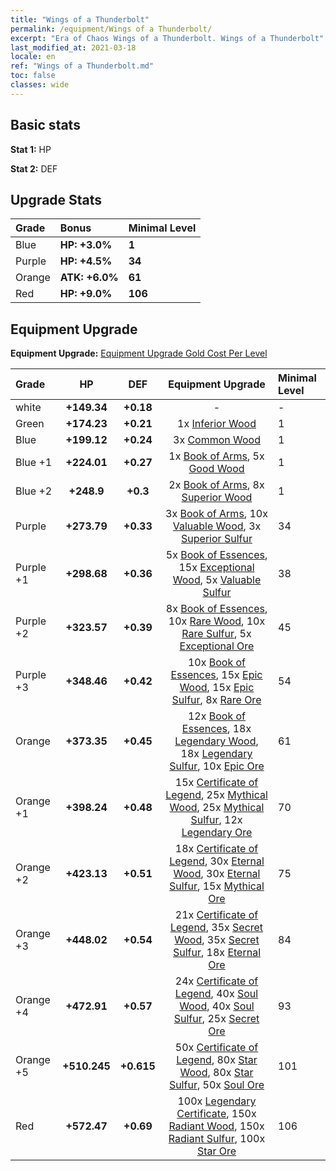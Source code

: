 ```yaml
---
title: "Wings of a Thunderbolt"
permalink: /equipment/Wings of a Thunderbolt/
excerpt: "Era of Chaos Wings of a Thunderbolt. Wings of a Thunderbolt"
last_modified_at: 2021-03-18
locale: en
ref: "Wings of a Thunderbolt.md"
toc: false
classes: wide
---
```


## Basic stats
 **Stat 1:** HP

 **Stat 2:** DEF

## Upgrade Stats

  |     Grade    |   Bonus | Minimal Level | 
  |:-------------|:--------|:--------------| 
  | Blue | **HP: +3.0%** | **1** | 
  | Purple | **HP: +4.5%** | **34** | 
  | Orange | **ATK: +6.0%** | **61** | 
  | Red | **HP: +9.0%** | **106** | 


## Equipment Upgrade
 **Equipment Upgrade:** [Equipment Upgrade Gold Cost Per Level](/equipment/EquipmentUpgradeCostPerLevel/) 

  |          Grade      | HP | DEF | Equipment Upgrade | Minimal Level |
  |:--------------------|:---------:|:---------:|:----------------:|:--------------|
  | white | **+149.34** | **+0.18** | - | - |
  | Green | **+174.23** | **+0.21** | 1x [Inferior Wood](/Items/mat_1/) | 1 |
  | Blue | **+199.12** | **+0.24** | 3x [Common Wood](/Items/mat_7/) | 1 |
  | Blue +1 | **+224.01** | **+0.27** | 1x [Book of Arms](/Items/mat_18/), 5x [Good Wood](/Items/mat_13/) | 1 |
  | Blue +2 | **+248.9** | **+0.3** | 2x [Book of Arms](/Items/mat_25/), 8x [Superior Wood](/Items/mat_20/) | 1 |
  | Purple | **+273.79** | **+0.33** | 3x [Book of Arms](/Items/mat_32/), 10x [Valuable Wood](/Items/mat_27/), 3x [Superior Sulfur](/Items/mat_22/) | 34 |
  | Purple +1 | **+298.68** | **+0.36** | 5x [Book of Essences](/Items/mat_39/), 15x [Exceptional Wood](/Items/mat_34/), 5x [Valuable Sulfur](/Items/mat_29/) | 38 |
  | Purple +2 | **+323.57** | **+0.39** | 8x [Book of Essences](/Items/mat_46/), 10x [Rare Wood](/Items/mat_41/), 10x [Rare Sulfur](/Items/mat_43/), 5x [Exceptional Ore](/Items/mat_33/) | 45 |
  | Purple +3 | **+348.46** | **+0.42** | 10x [Book of Essences](/Items/mat_53/), 15x [Epic Wood](/Items/mat_48/), 15x [Epic Sulfur](/Items/mat_50/), 8x [Rare Ore](/Items/mat_40/) | 54 |
  | Orange | **+373.35** | **+0.45** | 12x [Book of Essences](/Items/mat_60/), 18x [Legendary Wood](/Items/mat_55/), 18x [Legendary Sulfur](/Items/mat_57/), 10x [Epic Ore](/Items/mat_47/) | 61 |
  | Orange +1 | **+398.24** | **+0.48** | 15x [Certificate of Legend](/Items/mat_67/), 25x [Mythical Wood](/Items/mat_62/), 25x [Mythical Sulfur](/Items/mat_64/), 12x [Legendary Ore](/Items/mat_54/) | 70 |
  | Orange +2 | **+423.13** | **+0.51** | 18x [Certificate of Legend](/Items/mat_74/), 30x [Eternal Wood](/Items/mat_69/), 30x [Eternal Sulfur](/Items/mat_71/), 15x [Mythical Ore](/Items/mat_61/) | 75 |
  | Orange +3 | **+448.02** | **+0.54** | 21x [Certificate of Legend](/Items/mat_81/), 35x [Secret Wood](/Items/mat_76/), 35x [Secret Sulfur](/Items/mat_78/), 18x [Eternal Ore](/Items/mat_68/) | 84 |
  | Orange +4 | **+472.91** | **+0.57** | 24x [Certificate of Legend](/Items/mat_88/), 40x [Soul Wood](/Items/mat_83/), 40x [Soul Sulfur](/Items/mat_85/), 25x [Secret Ore](/Items/mat_75/) | 93 |
  | Orange +5 | **+510.245** | **+0.615** | 50x [Certificate of Legend](/Items/mat_95/), 80x [Star Wood](/Items/mat_90/), 80x [Star Sulfur](/Items/mat_92/), 50x [Soul Ore](/Items/mat_82/) | 101 |
  | Red | **+572.47** | **+0.69** | 100x [Legendary Certificate](/Items/mat_102/), 150x [Radiant Wood](/Items/mat_97/), 150x [Radiant Sulfur](/Items/mat_99/), 100x [Star Ore](/Items/mat_89/) | 106 |

